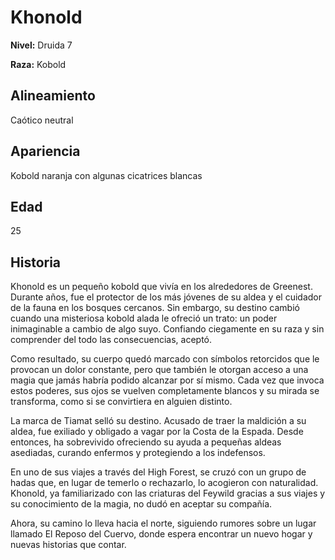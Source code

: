 # Khonold

**Nivel:** Druida 7

**Raza:** Kobold

## Alineamiento
Caótico neutral

## Apariencia
Kobold naranja con algunas cicatrices blancas

## Edad
25

## Historia
Khonold es un pequeño kobold que vivía en los alrededores de Greenest. Durante años, fue el protector de los más jóvenes de su aldea y el cuidador de la fauna en los bosques cercanos. Sin embargo, su destino cambió cuando una misteriosa kobold alada le ofreció un trato: un poder inimaginable a cambio de algo suyo. Confiando ciegamente en su raza y sin comprender del todo las consecuencias, aceptó.

Como resultado, su cuerpo quedó marcado con símbolos retorcidos que le provocan un dolor constante, pero que también le otorgan acceso a una magia que jamás habría podido alcanzar por sí mismo. Cada vez que invoca estos poderes, sus ojos se vuelven completamente blancos y su mirada se transforma, como si se convirtiera en alguien distinto.

La marca de Tiamat selló su destino. Acusado de traer la maldición a su aldea, fue exiliado y obligado a vagar por la Costa de la Espada. Desde entonces, ha sobrevivido ofreciendo su ayuda a pequeñas aldeas asediadas, curando enfermos y protegiendo a los indefensos.

En uno de sus viajes a través del High Forest, se cruzó con un grupo de hadas que, en lugar de temerlo o rechazarlo, lo acogieron con naturalidad. Khonold, ya familiarizado con las criaturas del Feywild gracias a sus viajes y su conocimiento de la magia, no dudó en aceptar su compañía.

Ahora, su camino lo lleva hacia el norte, siguiendo rumores sobre un lugar llamado El Reposo del Cuervo, donde espera encontrar un nuevo hogar y nuevas historias que contar.

